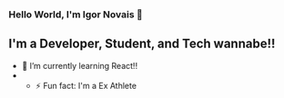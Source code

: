 ### Hello World, I'm Igor Novais  👋

## I'm a Developer, Student, and Tech wannabe!!

- 🌱 I’m currently learning React!!
- - ⚡ Fun fact: I'm a Ex Athlete 

<!--
**igorhnovais/igorhnovais** is a ✨ _special_ ✨ repository because its `README.md` (this file) appears on your GitHub profile.

Here are some ideas to get you started:

- 🔭 I’m currently working on ...

- 👯 I’m looking to collaborate on ...
- 🤔 I’m looking for help with ...
- 💬 Ask me about ...
- 📫 How to reach me: ...
- 😄 Pronouns: ...

-->

